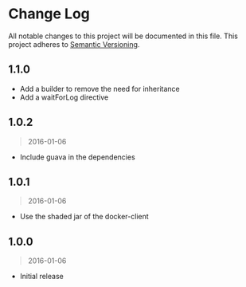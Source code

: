 # Change Log
All notable changes to this project will be documented in this file.
This project adheres to [Semantic Versioning](http://semver.org/).

## 1.1.0

- Add a builder to remove the need for inheritance
- Add a waitForLog directive

## 1.0.2
> 2016-01-06

- Include guava in the dependencies

## 1.0.1
> 2016-01-06

- Use the shaded jar of the docker-client

## 1.0.0
> 2016-01-06

- Initial release
